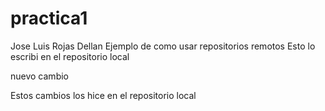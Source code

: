 # practica1
Jose Luis Rojas Dellan
Ejemplo de como usar repositorios remotos
Esto lo escribi en el repositorio local

nuevo cambio 

Estos cambios los hice en el repositorio local